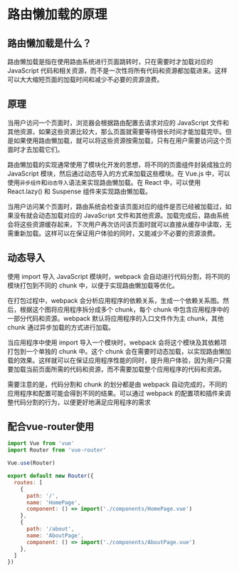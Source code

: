# 路由懒加载的原理

## 路由懒加载是什么？
路由懒加载是指在使用路由系统进行页面跳转时，只在需要时才加载对应的 JavaScript 代码和相关资源，而不是一次性将所有代码和资源都加载进来。这样可以大大缩短页面的加载时间和减少不必要的资源浪费。

## 原理

当用户访问一个页面时，浏览器会根据路由配置去请求对应的 JavaScript 文件和其他资源，如果这些资源比较大，那么页面就需要等待很长时间才能加载完毕。但是如果使用路由懒加载，就可以将这些资源按需加载，只有在用户需要访问这个页面时才去加载它们。

路由懒加载的实现通常使用了模块化开发的思想，将不同的页面组件封装成独立的 JavaScript 模块，然后通过动态导入的方式来加载这些模块。在 Vue.js 中，可以使用`异步组件`和`动态导入`语法来实现路由懒加载。在 React 中，可以使用 React.lazy() 和 Suspense 组件来实现路由懒加载。

当用户访问某个页面时，路由系统会检查该页面对应的组件是否已经被加载过，如果没有就会动态加载对应的 JavaScript 文件和其他资源。加载完成后，路由系统会将这些资源缓存起来，下次用户再次访问该页面时就可以直接从缓存中读取，无需重新加载。这样可以在保证用户体验的同时，又能减少不必要的资源浪费。

## 动态导入

使用 import 导入 JavaScript 模块时，webpack 会自动进行代码分割，将不同的模块打包到不同的 chunk 中，以便于实现路由懒加载等优化。

在打包过程中，webpack 会分析应用程序的依赖关系，生成一个依赖关系图。然后，根据这个图将应用程序拆分成多个 chunk，每个 chunk 中包含应用程序中的一部分代码和资源。webpack 默认将应用程序的入口文件作为主 chunk，其他 chunk 通过异步加载的方式进行加载。

当应用程序中使用 import 导入一个模块时，webpack 会将这个模块及其依赖项打包到一个单独的 chunk 中。这个 chunk 会在需要时动态加载，以实现路由懒加载的效果。这样就可以在保证应用程序性能的同时，提升用户体验，因为用户只需要加载当前页面所需的代码和资源，而不需要加载整个应用程序的代码和资源。

需要注意的是，代码分割和 chunk 的划分都是由 webpack 自动完成的，不同的应用程序和配置可能会得到不同的结果。可以通过 webpack 的配置项和插件来调整代码分割的行为，以便更好地满足应用程序的需求

## 配合vue-router使用

```js
import Vue from 'vue'
import Router from 'vue-router'

Vue.use(Router)

export default new Router({
  routes: [
    {
      path: '/',
      name: 'HomePage',
      component: () => import('./components/HomePage.vue')
    },
    {
      path: '/about',
      name: 'AboutPage',
      component: () => import('./components/AboutPage.vue')
    },
  ]
})

```